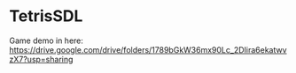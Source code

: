 # TetrisSDL
Game
demo in here:
https://drive.google.com/drive/folders/1789bGkW36mx90Lc_2DIira6ekatwvzX7?usp=sharing
